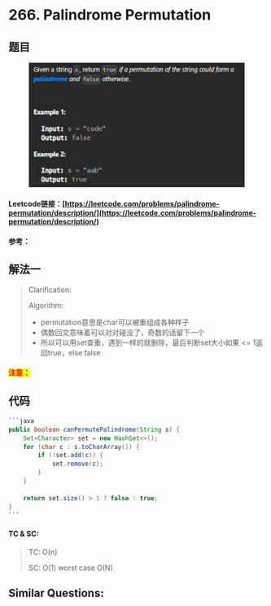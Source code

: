 # 266. Palindrome Permutation

## 题目

<figure><img src="../../.gitbook/assets/image (1) (1) (1) (1) (1).png" alt=""><figcaption></figcaption></figure>

#### Leetcode链接：[https://leetcode.com/problems/palindrome-permutation/description/](https://leetcode.com/problems/palindrome-permutation/description/)

#### 参考：

## 解法一

> Clarification:&#x20;
>
> Algorithm:&#x20;
>
> * permutation意思是char可以被重组成各种样子
> * 偶数回文意味着可以对对碰没了，奇数的话留下一个
> * 所以可以用set查重，遇到一样的就删除，最后判断set大小如果 <= 1返回true，else false

#### <mark style="color:red;">注意：</mark>

## 代码

````java
```java
public boolean canPermutePalindrome(String s) {
    Set<Character> set = new HashSet<>();
    for (char c : s.toCharArray()) {
        if (!set.add(c)) {
            set.remove(c);
        }
    }

    return set.size() > 1 ? false : true;
}
```
````

#### TC & SC:&#x20;

> TC: O(n)
>
> SC: O(1) worst case O(N)

## **Similar Questions:**&#x20;
